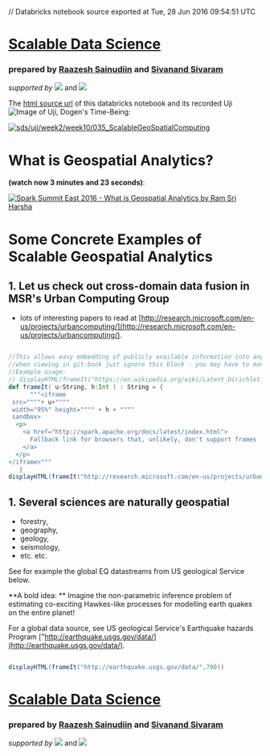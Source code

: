 // Databricks notebook source exported at Tue, 28 Jun 2016 09:54:51 UTC


# [Scalable Data Science](http://www.math.canterbury.ac.nz/~r.sainudiin/courses/ScalableDataScience/)


### prepared by [Raazesh Sainudiin](https://nz.linkedin.com/in/raazesh-sainudiin-45955845) and [Sivanand Sivaram](https://www.linkedin.com/in/sivanand)

*supported by* [![](https://raw.githubusercontent.com/raazesh-sainudiin/scalable-data-science/master/images/databricks_logoTM_200px.png)](https://databricks.com/)
and 
[![](https://raw.githubusercontent.com/raazesh-sainudiin/scalable-data-science/master/images/AWS_logoTM_200px.png)](https://www.awseducate.com/microsite/CommunitiesEngageHome)





The [html source url](https://raw.githubusercontent.com/raazesh-sainudiin/scalable-data-science/master/db/week10/035_ScalableGeoSpatialComputing.html) of this databricks notebook and its recorded Uji ![Image of Uji, Dogen's Time-Being](https://raw.githubusercontent.com/raazesh-sainudiin/scalable-data-science/master/images/UjiTimeBeingDogen.png "uji"):

[![sds/uji/week2/week10/035_ScalableGeoSpatialComputing](http://img.youtube.com/vi/0wKxVfeBQBc/0.jpg)](https://www.youtube.com/v/0wKxVfeBQBc?rel=0&autoplay=1&modestbranding=1&start=0&end=753)





# What is Geospatial Analytics?


**(watch now 3 minutes and 23 seconds)**:

[![Spark Summit East 2016 - What is Geospatial Analytics by Ram Sri Harsha](http://img.youtube.com/vi/1lF1oSjxMT4/0.jpg)](https://www.youtube.com/v/1lF1oSjxMT4?rel=0&autoplay=1&modestbranding=1&start=111&end=314)






# Some Concrete Examples of Scalable Geospatial Analytics

## 1. Let us check out cross-domain data fusion in MSR's Urban Computing Group 
* lots of interesting papers to read at [http://research.microsoft.com/en-us/projects/urbancomputing/](http://research.microsoft.com/en-us/projects/urbancomputing/).


```scala

//This allows easy embedding of publicly available information into any other notebook
//when viewing in git-book just ignore this block - you may have to manually chase the URL in frameIt("URL").
//Example usage:
// displayHTML(frameIt("https://en.wikipedia.org/wiki/Latent_Dirichlet_allocation#Topics_in_LDA",250))
def frameIt( u:String, h:Int ) : String = {
      """<iframe 
 src=""""+ u+""""
 width="95%" height="""" + h + """"
 sandbox>
  <p>
    <a href="http://spark.apache.org/docs/latest/index.html">
      Fallback link for browsers that, unlikely, don't support frames
    </a>
  </p>
</iframe>"""
   }
displayHTML(frameIt("http://research.microsoft.com/en-us/projects/urbancomputing/",700))

```



## 1. Several sciences are naturally geospatial 
* forestry, 
* geography, 
* geology, 
* seismology, 
* etc. etc.

See for example the global EQ datastreams from US geological Service below.

**A bold idea: **
Imagine the non-parametric inference problem of estimating co-exciting Hawkes-like processes for modelling earth quakes on the entire planet! 

For a global data source, see US geological Service's Earthquake hazards Program ["http://earthquake.usgs.gov/data/](http://earthquake.usgs.gov/data/).


```scala

displayHTML(frameIt("http://earthquake.usgs.gov/data/",700))

```




# [Scalable Data Science](http://www.math.canterbury.ac.nz/~r.sainudiin/courses/ScalableDataScience/)


### prepared by [Raazesh Sainudiin](https://nz.linkedin.com/in/raazesh-sainudiin-45955845) and [Sivanand Sivaram](https://www.linkedin.com/in/sivanand)

*supported by* [![](https://raw.githubusercontent.com/raazesh-sainudiin/scalable-data-science/master/images/databricks_logoTM_200px.png)](https://databricks.com/)
and 
[![](https://raw.githubusercontent.com/raazesh-sainudiin/scalable-data-science/master/images/AWS_logoTM_200px.png)](https://www.awseducate.com/microsite/CommunitiesEngageHome)
